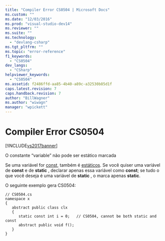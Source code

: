 ```yaml
---
title: "Compiler Error CS0504 | Microsoft Docs"
ms.custom: ""
ms.date: "12/03/2016"
ms.prod: "visual-studio-dev14"
ms.reviewer: ""
ms.suite: ""
ms.technology: 
  - "devlang-csharp"
ms.tgt_pltfrm: ""
ms.topic: "error-reference"
f1_keywords: 
  - "CS0504"
dev_langs: 
  - "CSharp"
helpviewer_keywords: 
  - "CS0504"
ms.assetid: f2486ffd-aa85-4b40-a89c-a32530b85d1f
caps.latest.revision: 7
caps.handback.revision: 7
author: "BillWagner"
ms.author: "wiwagn"
manager: "wpickett"
---
```

# Compiler Error CS0504
[!INCLUDE[vs2017banner](../../../csharp/includes/vs2017banner.md)]

O constante “variable” não pode ser estático marcada  
  
 Se uma variável for [const](../../../csharp/language-reference/keywords/const.md), também é [estáticos](../../../csharp/language-reference/keywords/static.md).  Se você quiser uma variável de **const** e de **static** , declarar apenas essa variável como **const**; se tudo o que você deseja é uma variável de **static** , o marca apenas **static**.  
  
 O seguinte exemplo gera CS0504:  
  
```  
// CS0504.cs  
namespace x  
{  
   abstract public class clx  
   {  
      static const int i = 0;   // CS0504, cannot be both static and const  
      abstract public void f();  
   }  
}  
```